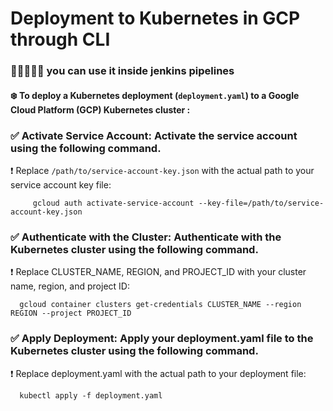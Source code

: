 # Deployment to Kubernetes in GCP through CLI 
### ✍🏻👨🏻‍💻 you can use it inside jenkins pipelines

#### ❄️ To deploy a Kubernetes deployment (`deployment.yaml`) to a Google Cloud Platform (GCP) Kubernetes cluster :

 ### ✅ **Activate Service Account**: Activate the service account using the following command. 
 ❗️ Replace `/path/to/service-account-key.json` with the actual path to your service account key file:
 
         gcloud auth activate-service-account --key-file=/path/to/service-account-key.json
 
  
### ✅ **Authenticate with the Cluster**: Authenticate with the Kubernetes cluster using the following command. 
❗️ Replace CLUSTER_NAME, REGION, and PROJECT_ID with your cluster name, region, and project ID:

      gcloud container clusters get-credentials CLUSTER_NAME --region REGION --project PROJECT_ID

### ✅ Apply Deployment: Apply your deployment.yaml file to the Kubernetes cluster using the following command. 
❗️ Replace deployment.yaml with the actual path to your deployment file:

      kubectl apply -f deployment.yaml
